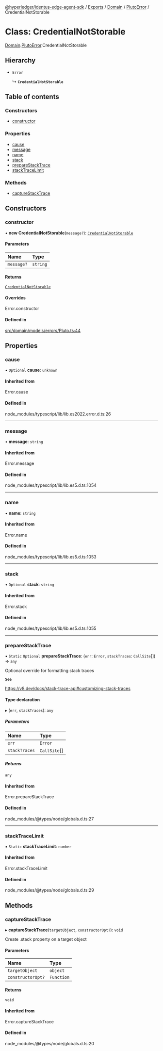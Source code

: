 [@hyperledger/identus-edge-agent-sdk](../README.md) / [Exports](../modules.md) / [Domain](../modules/Domain.md) / [PlutoError](../modules/Domain.PlutoError.md) / CredentialNotStorable

# Class: CredentialNotStorable

[Domain](../modules/Domain.md).[PlutoError](../modules/Domain.PlutoError.md).CredentialNotStorable

## Hierarchy

- `Error`

  ↳ **`CredentialNotStorable`**

## Table of contents

### Constructors

- [constructor](Domain.PlutoError.CredentialNotStorable.md#constructor)

### Properties

- [cause](Domain.PlutoError.CredentialNotStorable.md#cause)
- [message](Domain.PlutoError.CredentialNotStorable.md#message)
- [name](Domain.PlutoError.CredentialNotStorable.md#name)
- [stack](Domain.PlutoError.CredentialNotStorable.md#stack)
- [prepareStackTrace](Domain.PlutoError.CredentialNotStorable.md#preparestacktrace)
- [stackTraceLimit](Domain.PlutoError.CredentialNotStorable.md#stacktracelimit)

### Methods

- [captureStackTrace](Domain.PlutoError.CredentialNotStorable.md#capturestacktrace)

## Constructors

### constructor

• **new CredentialNotStorable**(`message?`): [`CredentialNotStorable`](Domain.PlutoError.CredentialNotStorable.md)

#### Parameters

| Name | Type |
| :------ | :------ |
| `message?` | `string` |

#### Returns

[`CredentialNotStorable`](Domain.PlutoError.CredentialNotStorable.md)

#### Overrides

Error.constructor

#### Defined in

[src/domain/models/errors/Pluto.ts:44](https://github.com/hyperledger/identus-edge-agent-sdk-ts/blob/7eadfa3c5dda4c81079844b2a47014b3c9b03dac/src/domain/models/errors/Pluto.ts#L44)

## Properties

### cause

• `Optional` **cause**: `unknown`

#### Inherited from

Error.cause

#### Defined in

node_modules/typescript/lib/lib.es2022.error.d.ts:26

___

### message

• **message**: `string`

#### Inherited from

Error.message

#### Defined in

node_modules/typescript/lib/lib.es5.d.ts:1054

___

### name

• **name**: `string`

#### Inherited from

Error.name

#### Defined in

node_modules/typescript/lib/lib.es5.d.ts:1053

___

### stack

• `Optional` **stack**: `string`

#### Inherited from

Error.stack

#### Defined in

node_modules/typescript/lib/lib.es5.d.ts:1055

___

### prepareStackTrace

▪ `Static` `Optional` **prepareStackTrace**: (`err`: `Error`, `stackTraces`: `CallSite`[]) => `any`

Optional override for formatting stack traces

**`See`**

https://v8.dev/docs/stack-trace-api#customizing-stack-traces

#### Type declaration

▸ (`err`, `stackTraces`): `any`

##### Parameters

| Name | Type |
| :------ | :------ |
| `err` | `Error` |
| `stackTraces` | `CallSite`[] |

##### Returns

`any`

#### Inherited from

Error.prepareStackTrace

#### Defined in

node_modules/@types/node/globals.d.ts:27

___

### stackTraceLimit

▪ `Static` **stackTraceLimit**: `number`

#### Inherited from

Error.stackTraceLimit

#### Defined in

node_modules/@types/node/globals.d.ts:29

## Methods

### captureStackTrace

▸ **captureStackTrace**(`targetObject`, `constructorOpt?`): `void`

Create .stack property on a target object

#### Parameters

| Name | Type |
| :------ | :------ |
| `targetObject` | `object` |
| `constructorOpt?` | `Function` |

#### Returns

`void`

#### Inherited from

Error.captureStackTrace

#### Defined in

node_modules/@types/node/globals.d.ts:20
